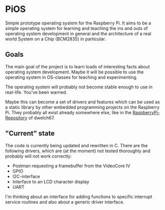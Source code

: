 # PiOS
Simple prototype operating system for the Raspberry Pi. It aims to be a simple operating system for learning and teaching the ins and outs of operating system development in general and the architecture of a real world System on a Chip (BCM2835) in particular.

## Goals
The main goal of the project is to learn loads of interesting facts about operating system development. Maybe it will be possible to use the operating system in OS-classes for teaching and experimenting. 

The operating system will probably not become stable enough to use in real-life. You've been warned.

Maybe this can become a set of drivers and features which can be used as a static library by other embedded programming projects on the Raspberry Pi. They probably all exist already somewhere else, like in the [RaspberryPi-Repository](https://github.com/dwelch67/raspberrypi) of dwelch67.

## "Current" state
The code is currently being updated and rewritten in C. There are the following drivers, which are (at the moment) not tested thoroughly and probably will not work correctly:
* Postman requesting a framebuffer from the VideoCore IV
* GPIO
* I2C-interface
* Interface to an LCD character display
* UART

I'm thinking about an interface for adding functions to specific interrupt service routines and also about a generic driver interface.
